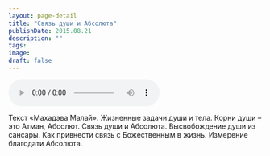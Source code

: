 ```yaml
---
layout: page-detail
title: "Связь души и Абсолюта"
publishDate: 2015.08.21
description: ""
tags:
image:
draft: false
---
```


<audio title="2015.08.21 - Связь души и Абсолюта.mp3" src="https://filer-api.advayta.org/v1.0/public/files/73973" controls=""></audio>

 Текст «Махадэва Малай». Жизненные задачи души и тела. Корни души – это Атман, Абсолют. Связь души и Абсолюта. Высвобождение души из сансары. Как привнести связь с Божественным в жизнь. Измерение благодати Абсолюта. 

  
